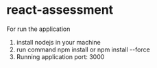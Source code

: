 # react-assessment
For run the application
1. install nodejs in your machine
2. run command
    npm install
      or 
    npm install --force
3. Running application port: 3000
